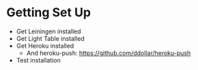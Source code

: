 Getting Set Up
==============

* Get Leiningen installed
* Get Light Table installed
* Get Heroku installed
    - And heroku-push: https://github.com/ddollar/heroku-push
* Test installation
